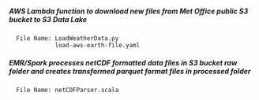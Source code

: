 ##### AWS Lambda function to download new files from Met Office public S3 bucket to S3 Data Lake
      File Name: LoadWeatherData.py
                 load-aws-earth-file.yaml
##### EMR/Spark processes netCDF formatted data files in S3 bucket raw folder and creates transformed parquet format files in processed folder
      File Name: netCDFParser.scala
